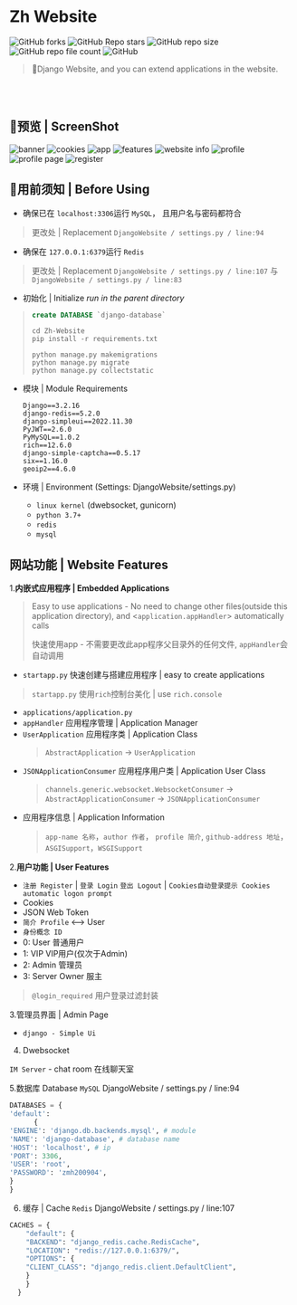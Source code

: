 # Zh Website
![GitHub forks](https://img.shields.io/github/forks/zmh-program/Zh-Website)
![GitHub Repo stars](https://img.shields.io/github/stars/zmh-program/Zh-Website)
![GitHub repo size](https://img.shields.io/github/repo-size/zmh-program/Zh-Website)
![GitHub repo file count](https://img.shields.io/github/directory-file-count/zmh-program/Zh-Website)
![GitHub](https://img.shields.io/github/license/zmh-program/Zh-Website)
> 🧡Django Website, and you can extend applications in the website.

<br></br>

## 🚀️预览 | ScreenShot

![banner](/preview/main-banner.PNG)
![cookies](/preview/cookies-adt.PNG)
![app](/preview/emapp.PNG)
![features](/preview/main-features.PNG)
![website info](/preview/main-info.PNG)
![profile](/preview/profile.PNG)
![profile page](/preview/profile-page.PNG)
![register](/preview/register.PNG)

## 🍉用前须知 | Before Using

- 确保已在 `localhost:3306`运行 `MySQL`， 且用户名与密码都符合

> 更改处 | Replacement `DjangoWebsite / settings.py / line:94`

- 确保在 `127.0.0.1:6379`运行 `Redis`

> 更改处 | Replacement `DjangoWebsite / settings.py / line:107` 与 `DjangoWebsite / settings.py / line:83`

- 初始化 | Initialize
  *run in the parent directory*
> ```sql
> create DATABASE `django-database`
> ```
> ```commandline
> cd Zh-Website
> pip install -r requirements.txt
> 
> python manage.py makemigrations
> python manage.py migrate
> python manage.py collectstatic
> ```

- 模块 | Module Requirements

  ```
  Django==3.2.16
  django-redis==5.2.0
  django-simpleui==2022.11.30
  PyJWT==2.6.0
  PyMySQL==1.0.2
  rich==12.6.0
  django-simple-captcha==0.5.17
  six==1.16.0
  geoip2==4.6.0
  ```
- 环境 | Environment (Settings: DjangoWebsite/settings.py)
  - `linux kernel` (dwebsocket, gunicorn)
  - `python 3.7+`
  - `redis`
  - `mysql`


## 网站功能 | Website Features

1.**内嵌式应用程序 | Embedded Applications**

> Easy to use applications - No need to change other files(outside this application directory), and <`application.appHandler`> automatically calls
>
> 快速使用app - 不需要更改此app程序父目录外的任何文件, `appHandler`会自动调用

- `startapp.py` 快速创建与搭建应用程序 | easy to create applications

> `startapp.py` 使用`rich`控制台美化 | use `rich.console`

- `applications/application.py`
- `appHandler` 应用程序管理 | Application Manager
- `UserApplication` 应用程序类 | Application Class
  > `AbstractApplication` -> `UserApplication`
  >
- `JSONApplicationConsumer` 应用程序用户类 | Application User Class
  > `channels.generic.websocket.WebsocketConsumer` -> `AbstractApplicationConsumer` -> `JSONApplicationConsumer`
  >
- 应用程序信息 | Application Information
  > `app-name 名称`，`author 作者`， `profile 简介`, `github-address 地址`，`ASGISupport`，`WSGISupport`
  >

2.**用户功能 | User Features**

- `注册 Register` | `登录 Login` `登出 Logout` | `Cookies自动登录提示 Cookies automatic logon prompt`
- Cookies
- JSON Web Token
- `简介 Profile` <--> User
- `身份概念 ID`
- 0: User 普通用户
- 1:  VIP VIP用户(仅次于Admin)
- 2: Admin 管理员
- 3: Server Owner 服主

> `@login_required` 用户登录过滤封装

3.管理员界面 | Admin Page

- `django - Simple Ui`

4. Dwebsocket

`IM Server` - chat room 在线聊天室

5.数据库 Database `MySQL`
DjangoWebsite / settings.py / line:94

```python
DATABASES = {  
'default':  
      {  
'ENGINE': 'django.db.backends.mysql', # module  
'NAME': 'django-database', # database name  
'HOST': 'localhost', # ip  
'PORT': 3306,  
'USER': 'root',  
'PASSWORD': 'zmh200904',  
}  
}
```

6. 缓存 | Cache `Redis`
   DjangoWebsite / settings.py / line:107

```python
CACHES = {  
    "default": {  
    "BACKEND": "django_redis.cache.RedisCache",  
    "LOCATION": "redis://127.0.0.1:6379/",  
    "OPTIONS": {  
    "CLIENT_CLASS": "django_redis.client.DefaultClient",  
    }  
    }  
  }
```
